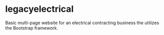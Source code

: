 # legacyelectrical
Basic multi-page website for an electrical contracting business the utilizes the Bootstrap framework.
